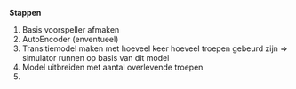 **Stappen**

1) Basis voorspeller afmaken
2) AutoEncoder (enventueel)
3) Transitiemodel maken met hoeveel keer hoeveel troepen gebeurd zijn
 => simulator runnen op basis van dit model
4) Model uitbreiden met aantal overlevende troepen
5) 